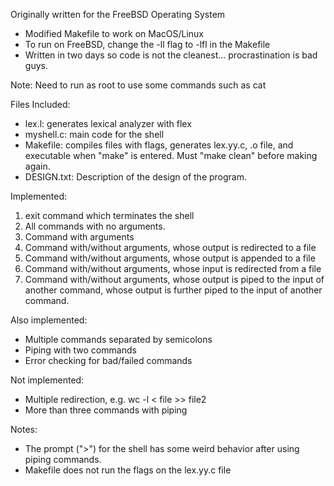 Originally written for the FreeBSD Operating System
- Modified Makefile to work on MacOS/Linux 
- To run on FreeBSD, change the -ll flag to -lfl in the Makefile
- Written in two days so code is not the cleanest... procrastination is bad guys.

Note: Need to run as root to use some commands such as cat

Files Included:
- lex.l: generates lexical analyzer with flex 
- myshell.c: main code for the shell
- Makefile: compiles files with flags, generates lex.yy.c, .o file, and executable 
	    when "make" is entered. Must "make clean" before making again.
- DESIGN.txt: Description of the design of the program. 

Implemented:
1. exit command which terminates the shell
2. All commands with no arguments.
3. Command with arguments
4. Command with/without arguments, whose output is redirected to a file
5. Command with/without arguments, whose output is appended to a file
6. Command with/without arguments, whose input is redirected from a file 
7. Command with/without arguments, whose output is piped to the input of another command,
   whose output is further piped to the input of another command. 

Also implemented: 
- Multiple commands separated by semicolons
- Piping with two commands
- Error checking for bad/failed commands 

Not implemented:
- Multiple redirection, e.g. wc -l < file >> file2
- More than three commands with piping

Notes:
- The prompt (">") for the shell has some weird behavior after using piping commands.
- Makefile does not run the flags on the lex.yy.c file
